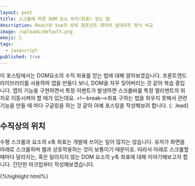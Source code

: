 ```yaml
---
layout: post
title: 스크롤에 따른 DOM 요소 위치(좌표) 얻는 법
description: React와 Vue의 상위 컴포넌트 데이터 업데이트 방식 비교
image: /uploads/default.png
emoji: 📍
tags:
  - javascript
published: true
---
```

이 포스팅에서는 DOM요소의 수직 좌표를 얻는 법에 대해 알아보겠습니다. 프론트엔드 라이브러리를 사용하여 앱을 만들다 보니, DOM을 자꾸 잊어버리는 것 같아 복습 중입니다. 앱의 기능을 구현하면서 특정 이벤트가 발생하면 스크롤바를 특정 엘리멘트의 위치로 이동시켜야 할 때가 있는데요. <!–-break-–>좌표 구하는 법을 외우지 못해서 관련 기능을 만들 때 마다 구글링을 하는 것 같아 아예 포스팅을 작성해보려 합니다.
{: .lead}
## 수직상의 위치

수평 스크롤과 요소의 x축 좌표는 개발에 쓰이는 일이 많지는 않습니다. 유저가 화면을 아래로 스크롤하며 웹과 상호작용하는 것이 보통이기 때문이죠. 따라서 아래로 스크롤할 때마다 달라지는, 혹은 달라지지 않는 DOM 요소의 y축 좌표에 대해 이야기해보고자 합니다. 간단한 마크업부터 작성해보겠습니다.

{%highlight html%}
<!DOCTYPE html>
<html lang="en">
  <head>
    <meta charset="UTF-8" />
    <meta name="viewport" content="width=device-width, initial-scale=1.0" />
    <title>스크롤과 위치</title>
    <style>
      body {
        margin: 0;
        padding: 0;
      }
      .parent {
        background-color: #ececec;
        width: 200px;
        height: 200px;
        margin: 0 auto;
        margin-top: 100px;
        position: relative;
      }

      .child {
        position: absolute;
        top: 25%;
        left: 25%;
        background-color: green;
        width: 100px;
        height: 100px;
      }
      /* 스크롤을 만들기 위해 높이를 길게 지정했습니다 */
      .scroll {
        height: 1200px;
      }
    </style>
  </head>
  <body>
    <div class="parent">
      <div class="child"></div>
    </div>
    <div class="scroll"></div>
    <script src="./index.js"></script>
  </body>
</html>
{%endhighlight%}
이렇게 작성하면 다음과 같이 화면이 나옵니다. 녹색 사각형이 child 요소이고, 회색 사각형이 parent 요소입니다.
![마크업](../uploads/scroll-pos/html.png)

녹색 사각형의 y좌표를 구해볼텐데요. 구하는 방식이 기준에 따라 다릅니다. 그림으로 설명해 보겠습니다.
![마크업2](../uploads/scroll-pos/viewport.png)
뷰포트는 브라우저에서 사용자에게 화면을 보여주는 범위입니다. 보여주는 HTML 전체는 뷰포트보다 클 수 있습니다. 스크롤을 하면 웹페이지의 일부가 뷰포트 밖으로 사라지니까요. 따라서 child 요소는 좌표값을 여러개 갖습니다. HTML시작점 기준, 뷰포트의 시작점 기준, 부묘 요소의 시작점 기준으로 요소의 y좌표를 구할 수 있습니다.

### 관련 API

좌표를 얻기 위해 사용할 DOM API는 다음과 같이 2가지입니다.

- `element.getBoundingClientRect()` : 뷰포트를 이루는 가장자리와 element와의 거리 정보를 가지고 있는 객체를 리턴하는 메소드입니다. 반환하는 객체에는 top, bottom, left, right 프로퍼티가 있는데 이게 각각 뷰포트와의 방향별 거리를 의미합니다.
- `window.pageYOffset` : 수직 방향으로 얼마나 스크롤했는지 픽셀 단위로 알려주는 window의 속성입니다. `window.scrollY`와 같은 값을 가집니다.

## 위치 시작점에 따른 거리 구하기

### 1. HTML 시작점

{%highlight js%}
// 수직으로 스크롤한 정도 + 뷰포트와의 거리 
const distanceFromHtml = child.getBoundingClientRect().top + window.pageYOffset
{%endhighlight%}

### 2. 뷰포트 

{%highlight js%}
// 뷰포트와의 거리  
const distanceFromViewport = child.getBoundingClientRect().top
{%endhighlight%}

### 3. 부모 요소 

{%highlight js%}
// 부모요소 뷰포트까지의 거리 - 자식요소 뷰포트까지의 거리  
// 이 값은 스크롤에 상관없이 항상 같습니다.
const distanceBetweenParentAndChild = child.getBoundingClientRect().top - parent.getBoundingClientRect().top
{%endhighlight%}

### 결과 확인하기

같은 디렉토리에 index.js를 만들고, 다음과 같이 코드를 작성한 후 저장해줍니다. 

{%highlight js%}
window.onload = () => {
  const parent = document.querySelector(".parent");
  const child = document.querySelector(".child");

  // 스크롤 이벤트를 감지하는 이벤트 리스너를 만들어줍니다.
  window.addEventListener("scroll", function () {

    console.log("스크롤 이벤트 감지!!");

    // 뷰포트 시작점과의 거리
    const distanceFromHtml = child.getBoundingClientRect().top + window.pageYOffset

    // HTML 시작점으로부터의 거리
    const distanceFromViewport = child.getBoundingClientRect().top

    // 부모 요소와의 거리
    const distanceBetweenParentAndChild = child.getBoundingClientRect().top - parent.getBoundingClientRect().top
    
    console.log("뷰포트 시작점으로부터의 거리",distanceFromViewport);
    console.log("HTML 시작점으로부터의 거리",distanceFromHtml);
    console.log("부모 요소와의 거리",distanceBetweenParentAndChild);
  });
};
{%endhighlight%}
![마크업2](../uploads/scroll-pos/console.png)
스크롤바를 밑으로 내림에 따라 child요소의 y좌표와 변하지 않는 부모 요소와의 거리가 픽셀 단위로 콘솔에 찍히는 모습을 볼 수 있습니다. 

## 스크롤 API

DOM 요소의 수직 위치를 알아내는 방법을 알아봤습니다. 그렇다면 그 위치를 토대로 스크롤바를 움직이고 싶다면 어떻게 할까요? 크게는 scrollTo와 scrollBy 정도를 알고 있으면 될 것 같습니다.

- window.scrollTo(x좌표, y좌표) : 문서의 지정된 위치로 스크롤
- window.scrollBy(x좌표, y좌표) : 현재 스크롤 위치에서 x, y 만큼 더 스크롤

## Refernce
- [개발자로 홀로 서기 - 요소의 상대좌표 절대좌표 구하기](https://mommoo.tistory.com/85)
- [MDN - element.getBoundingClientRect()](https://developer.mozilla.org/en-US/docs/Web/API/Element/getBoundingClientRect)
- [MDN - window.scroll()](https://developer.mozilla.org/en-US/docs/Web/API/Element/getBoundingClientRect)